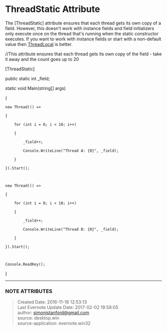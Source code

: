 # ThreadStatic Attribute

The [ThreadStatic] attribute ensures that each thread gets its own copy of a
field. However, this doesn't work with instance fields and field initializers
only execute once on the thread that's running when the static constructor
executes. If you want to work with instance fields or start with a non-default
value then
[ThreadLocal](evernote:///view/26944639/s226/75360b56-132f-4d9a-88f7-3fee0ab4e70b/75360b56-132f-4d9a-88f7-3fee0ab4e70b/)
is better.

  

//This attribute ensures that each thread gets its own copy of the field -
take it away and the count goes up to 20

[ThreadStatic]

public static int _field;

  

static void Main(string[] args)

{

    new Thread(() =>

    {

        for (int i = 0; i < 10; i++)

        {

            _field++;

            Console.WriteLine("Thread A: {0}", _field);

        }

    }).Start();

  

    new Thread(() =>

    {

        for (int i = 0; i < 10; i++)

        {

            _field++;

            Console.WriteLine("Thread B: {0}", _field);

        }

    }).Start();

  

    Console.ReadKey();

}


---
### NOTE ATTRIBUTES
>Created Date: 2016-11-18 12:53:13  
>Last Evernote Update Date: 2017-02-02 19:58:05  
>author: simonjstanford@gmail.com  
>source: desktop.win  
>source-application: evernote.win32  
<!--stackedit_data:
eyJoaXN0b3J5IjpbLTEwNjIxMzI3MzddfQ==
-->